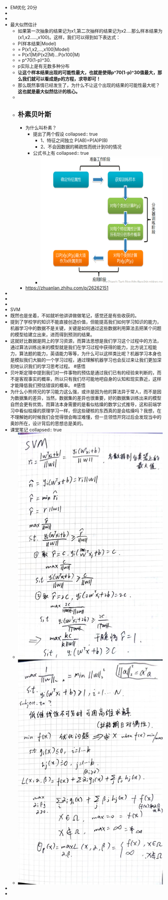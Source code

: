 - EM优化 20分
-
-
- 最大似然估计
	- 如果第一次抽象的结果记为x1,第二次抽样的结果记为x2....那么样本结果为(x1,x2.....,x100)。这样，我们可以得到如下表达式：
	- P(样本结果|Model)
	- = P(x1,x2,…,x100|Model)
	- = P(x1|M)P(x2|M)…P(x100|M)
	- = p^70(1-p)^30.
	- p实际上是有无数多种分布
	- **让这个样本结果出现的可能性最大，也就是使得p^70(1-p)^30值最大，那么我们就可以看成是p的方程，求导即可！**
	- 那么既然事情已经发生了，为什么不让这个出现的结果的可能性最大呢？**这也就是最大似然估计的核心。**
	-
	- ## **朴素贝叶斯**
		- 为什么叫朴素？
			- 提出了两个假设
			  collapsed:: true
				- 1、特征之间独立 P(AB)=P(A)P(B)
				- 2、不会因数据的稀疏性而统计到0的情况
			- 公式书上有
			  collapsed:: true
				- ![image.png](../assets/image_1699797582039_0.png)
		- https://zhuanlan.zhihu.com/p/26262151
-
-
-
- SVM
- 既然也是坐着，不如就听他讲讲做做笔记，感觉还是有些收获的。
- 提到了学校学的知识不能直接创造价值，但能提高我们如何学习知识的能力，机器学习中的数据不是关键，关键是如何通过这些数据利用算法去把某个问题的模型给建立出来，进而得到预测的结果。
- 这就好比数据是网上的学习资源，而算法思想是我们学习这个过程中的方法，通过算法训练出来的模型就是我们在学习过程中获得的能力，比方说工程能力，算法题的能力，英语能力等等，为什么可以这样类比呢？机器学习本身也是模拟我们大脑的一个学习过程，通过理解机器学习也会反过来让我们更加深刻地认识我们的学习思考过程。 #感悟
- 贝叶斯定理中提到我们对一件事物的预估是通过我们已有的经验来判断的，而不是客观事实的概率，所以只有我们尽可能地吧自身的认知和现实靠近，这样才能降低我们预估错误的概率。 #感悟
- 为什么小熊师兄的学习能力这么强，或许是因为他的算法异于常人，而不是因为数据集的差异，当然，数据集的差异也很重要，好的数据集训练出来的模型自然会更有优势。而算法本身需要的是看似枯燥的数学公式推导，这和前端学习中看似枯燥的原理学习一样，但这些硬核的东西真的是会枯燥吗？我想，在不理解她的时候我们会觉得很会晦涩难懂，但一旦领悟开窍过后会发现当中的奥妙所在，设计背后的思想总是美的。
- 课堂笔记
  collapsed:: true
	- ![97842dd707b3177adc03a433c8f2285.jpg](../assets/97842dd707b3177adc03a433c8f2285_1700632081441_0.jpg)
	- ![872f9daba92eebda3e4005cecb918f5.jpg](../assets/872f9daba92eebda3e4005cecb918f5_1700632087730_0.jpg)
-
-